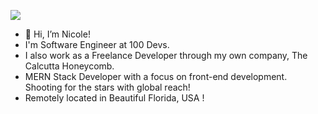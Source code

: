 ![](https://github.com/honeycombs89/github_banner.png)


- 👋 Hi, I’m Nicole!
- I'm Software Engineer at 100 Devs.
- I also work as a Freelance Developer through my own company, The Calcutta Honeycomb.
- MERN Stack Developer with a focus on front-end development. Shooting for the stars with global reach!
- Remotely located in Beautiful Florida, USA !

<!---
honeycombs89/honeycombs89 is a ✨ special ✨ repository because its `README.md` (this file) appears on your GitHub profile.
You can click the Preview link to take a look at your changes.
--->
